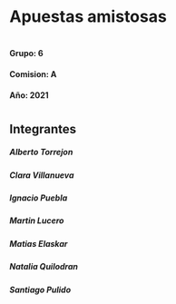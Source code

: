 # Apuestas amistosas
#
#### Grupo: 6
#### Comision: A
#### Año: 2021
#
## Integrantes

##### Alberto Torrejon 
##### Clara Villanueva 
##### Ignacio Puebla 
##### Martin Lucero 
##### Matias Elaskar 
##### Natalia Quilodran 
##### Santiago Pulido
